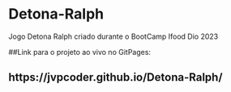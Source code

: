 # Detona-Ralph
 Jogo Detona Ralph criado durante o BootCamp Ifood Dio 2023

##Link para o projeto ao vivo no GitPages:
<h2>https://jvpcoder.github.io/Detona-Ralph/</h2>
